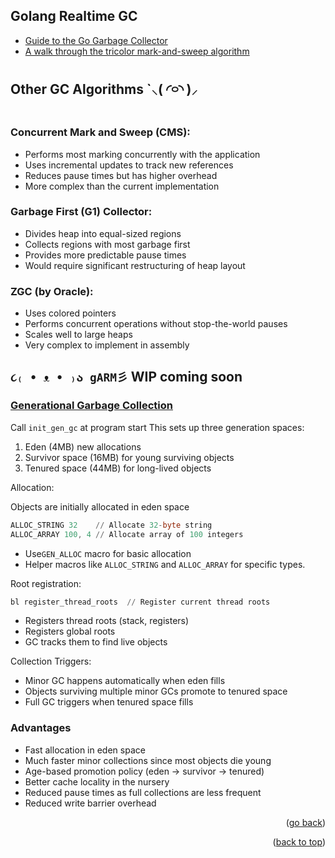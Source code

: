 
## Golang Realtime GC

- [Guide to the Go Garbage Collector](https://tip.golang.org/doc/gc-guide)
- [A walk through the tricolor mark-and-sweep algorithm](https://pusher.com/blog/golangs-real-time-gc-in-theory-and-practice/)

## Other GC Algorithms `⸜( ◜࿁◝ )⸝︎︎

### Concurrent Mark and Sweep (CMS):

- Performs most marking concurrently with the application
- Uses incremental updates to track new references
- Reduces pause times but has higher overhead
- More complex than the current implementation

### Garbage First (G1) Collector:

- Divides heap into equal-sized regions
- Collects regions with most garbage first
- Provides more predictable pause times
- Would require significant restructuring of heap layout

### ZGC (by Oracle):

- Uses colored pointers
- Performs concurrent operations without stop-the-world pauses
- Scales well to large heaps
- Very complex to implement in assembly

## `૮₍ • ᴥ • ₎ა gARM彡` WIP coming soon

### [Generational Garbage Collection](../pkg/asm/gen_gc_test.asm)

Call `init_gen_gc` at program start
This sets up three generation spaces:

1. Eden (4MB) new allocations
2. Survivor space (16MB) for young surviving objects
3. Tenured space (44MB) for long-lived objects

Allocation:

Objects are initially allocated in eden space

```asm
ALLOC_STRING 32    // Allocate 32-byte string
ALLOC_ARRAY 100, 4 // Allocate array of 100 integers
```

- Use`GEN_ALLOC` macro for basic allocation
- Helper macros like `ALLOC_STRING` and `ALLOC_ARRAY` for specific types.

Root registration:

```asm
bl register_thread_roots  // Register current thread roots
```

- Registers thread roots (stack, registers)
- Registers global roots
- GC tracks them to find live objects

Collection Triggers:

- Minor GC happens automatically when eden fills
- Objects surviving multiple minor GCs promote to tenured space
- Full GC triggers when tenured space fills

### Advantages

- Fast allocation in eden space
- Much faster minor collections since most objects die young
- Age-based promotion policy (eden -> survivor -> tenured)
- Better cache locality in the nursery
- Reduced pause times as full collections are less frequent
- Reduced write barrier overhead

<p align="right">(<a href="../readme.md">go back</a>)</p>
<p align="right">(<a href="#top">back to top</a>)</p>